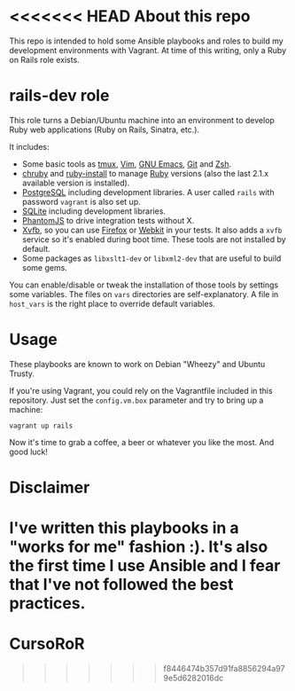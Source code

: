 <<<<<<< HEAD
About this repo
===============

This repo is intended to hold some Ansible playbooks and roles to build my
development environments with Vagrant. At time of this writing, only a Ruby on
Rails role exists.

rails-dev role
==============

This role turns a Debian/Ubuntu machine into an environment to develop Ruby web
applications (Ruby on Rails, Sinatra, etc.).

It includes:

* Some basic tools as [tmux](http://tmux.sourceforge.net/),
  [Vim](http://www.vim.org/), [GNU Emacs](http://www.gnu.org/s/emacs/),
  [Git](http://git-scm.org/) and [Zsh](http://zsh.org/).
* [chruby](https://github.com/postmodern/chruby) and
  [ruby-install](https://github.com/postmodern/ruby-install) to manage
  [Ruby](http://ruby-lang.org/) versions (also the last 2.1.x available version
  is installed).
* [PostgreSQL](http://postgresql.org/) including development libraries. A user
  called `rails` with password `vagrant` is also set up.
* [SQLite](http://www.sqlite.org/) including development libraries.
* [PhantomJS](http://phantomjs.org/) to drive integration tests without X.
* [Xvfb](http://www.x.org/archive/X11R7.7/doc/man/man1/Xvfb.1.xhtml), so you
  can use [Firefox](http://firefox.org/) or [Webkit](https://www.webkit.org/)
  in your tests. It also adds a `xvfb` service so it's enabled during boot
  time.  These tools are not installed by default.
* Some packages as `libxslt1-dev` or `libxml2-dev` that are useful to
  build some gems.

You can enable/disable or tweak the installation of those tools by settings
some variables.  The files on `vars` directories are self-explanatory. A file
in `host_vars` is the right place to override default variables.

Usage
=====

These playbooks are known to work on Debian "Wheezy" and Ubuntu Trusty.

If you're using Vagrant, you could rely on the Vagrantfile included in this repository.
Just set the `config.vm.box` parameter and try to bring up a machine:

    vagrant up rails

Now it's time to grab a coffee, a beer or whatever you like the most. And good
luck!

Disclaimer
==========

I've written this playbooks in a "works for me" fashion :). It's also the first
time I use Ansible and I fear that I've not followed the best practices.
=======
CursoRoR
========
>>>>>>> f8446474b357d91fa8856294a979e5d6282016dc

